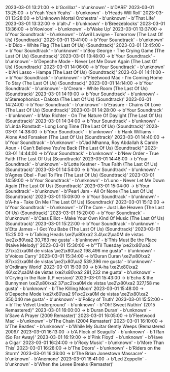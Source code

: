 2023-03-01 13:21:00 -> b'Gorillaz' - b'unknown' - b'DARE'
2023-03-01 13:25:00 -> b'Yeah Yeah Yeahs' - b'unknown' - b'Heads Will Roll'
2023-03-01 13:28:00 -> b'Unknown Mortal Orchestra' - b'unknown' - b'That Life'
2023-03-01 13:32:00 -> b'alt-J' - b'unknown' - b'Breezeblocks'
2023-03-01 13:36:00 -> b'Kowloon' - b'unknown' - b'Wake Up'
2023-03-01 13:37:00 -> b'Your Soundtrack' - b'unknown' - b'Avril Lavigne - Tomorrow (The Last Of Us) (Soundtrack)'
2023-03-01 13:41:00 -> b'Your Soundtrack' - b'unknown' - b'Dido - White Flag (The Last Of Us) (Soundtrack)'
2023-03-01 13:45:00 -> b'Your Soundtrack' - b'unknown' - b'Boy George - The Crying Game (The Last Of Us) (Soundtrack)'
2023-03-01 13:48:00 -> b'Your Soundtrack' - b'unknown' - b'Depeche Mode - Never Let Me Down Again (The Last Of Us) (Soundtrack)'
2023-03-01 14:06:00 -> b'Your Soundtrack' - b'unknown' - b'Ari Lasso - Hampa (The Last Of Us) (Soundtrack)'
2023-03-01 14:11:00 -> b'Your Soundtrack' - b'unknown' - b"Fleetwood Mac - I'm Coming Home To Stay (The Last Of Us) (Soundtrack)"
2023-03-01 14:14:00 -> b'Your Soundtrack' - b'unknown' - b'Cream - White Room (The Last Of Us) (Soundtrack)'
2023-03-01 14:19:00 -> b'Your Soundtrack' - b'unknown' - b'Stereophonics - Dakota (The Last Of Us) (Soundtrack)'
2023-03-01 14:24:00 -> b'Your Soundtrack' - b'unknown' - b'Erasure - Chains Of Love (The Last Of Us) (Soundtrack)'
2023-03-01 14:28:00 -> b'Your Soundtrack' - b'unknown' - b'Max Richter - On The Nature Of Daylight (The Last Of Us) (Soundtrack)'
2023-03-01 14:34:00 -> b'Your Soundtrack' - b'unknown' - b'Linda Ronstadt - Long Long Time (The Last Of Us) (Soundtrack)'
2023-03-01 14:38:00 -> b'Your Soundtrack' - b'unknown' - b'Hank Williams - Alone And Forsaken (The Last Of Us) (Soundtrack)'
2023-03-01 14:40:00 -> b'Your Soundtrack' - b'unknown' - b"Jad Mhanna, Roy Abdallah & Carole Aoun - I Can't Believe You're Back (The Last Of Us) (Soundtrack)"
2023-03-01 14:44:00 -> b'Your Soundtrack' - b'unknown' - b'New Order - True Faith (The Last Of Us) (Soundtrack)'
2023-03-01 14:48:00 -> b'Your Soundtrack' - b'unknown' - b'Lotte Kestner - True Faith (The Last Of Us) (Soundtrack)'
2023-03-01 14:54:00 -> b'Your Soundtrack' - b'unknown' - b'Agnes Obel - Fuel To Fire (The Last Of Us) (Soundtrack)'
2023-03-01 14:59:00 -> b'Your Soundtrack' - b'unknown' - b'Luno - Never Let Me Down Again (The Last Of Us) (Soundtrack)'
2023-03-01 15:04:00 -> b'Your Soundtrack' - b'unknown' - b'Pearl Jam - All Or None (The Last Of Us) (Soundtrack)'
2023-03-01 15:09:00 -> b'Your Soundtrack' - b'unknown' - b'A-ha - Take On Me (The Last Of Us) (Soundtrack)'
2023-03-01 15:12:00 -> b'Your Soundtrack' - b'unknown' - b'The Cure - Just Like Heaven (The Last Of Us) (Soundtrack)'
2023-03-01 15:20:00 -> b'Your Soundtrack' - b'unknown' - b'Cass Elliot - Make Your Own Kind Of Music (The Last Of Us) (Soundtrack)'
2023-03-01 15:22:00 -> b'Your Soundtrack' - b'unknown' - b'Etta James - I Got You Babe (The Last Of Us) (Soundtrack)'
2023-03-01 15:25:00 -> b'Talking Heads \xe2\x80\xa2 3.4\xc2\xa0M de vistas \xe2\x80\xa2 30,763 me gusta' - b'unknown' - b'This Must Be the Place (Naive Melody)'
2023-03-01 15:30:00 -> b"'Til Tuesday \xe2\x80\xa2 27\xc2\xa0M de vistas \xe2\x80\xa2 198,496 me gusta" - b'unknown' - b'Voices Carry'
2023-03-01 15:34:00 -> b'Duran Duran \xe2\x80\xa2 87\xc2\xa0M de vistas \xe2\x80\xa2 539,396 me gusta' - b'unknown' - b'Ordinary World'
2023-03-01 15:39:00 -> b'A-ha \xe2\x80\xa2 46\xc2\xa0M de vistas \xe2\x80\xa2 281,232 me gusta' - b'unknown' - b'Crying in the Rain (LP version)'
2023-03-01 15:43:00 -> b'Echo & the Bunnymen \xe2\x80\xa2 37\xc2\xa0M de vistas \xe2\x80\xa2 327,158 me gusta' - b'unknown' - b'The Killing Moon'
2023-03-01 15:48:00 -> b'Depeche Mode \xe2\x80\xa2 91\xc2\xa0M de vistas \xe2\x80\xa2 350,040 me gusta' - b'unknown' - b'Policy of Truth'
2023-03-01 15:52:00 -> b'The Velvet Underground' - b'unknown' - b"Oh! Sweet Nuthin' (2015 Remastered)"
2023-03-01 16:00:00 -> b'Duran Duran' - b'unknown' - b'Save A Prayer (2009 Remaster)'
2023-03-01 16:05:00 -> b'Fleetwood Mac' - b'unknown' - b'The Chain (2004 Remaster)'
2023-03-01 16:10:00 -> b'The Beatles' - b'unknown' - b'While My Guitar Gently Weeps (Remastered 2009)'
2023-03-01 16:13:00 -> b'A Flock of Seagulls' - b'unknown' - b'I Ran (So Far Away)'
2023-03-01 16:19:00 -> b'Pink Floyd' - b'unknown' - b'Have a Cigar'
2023-03-01 16:24:00 -> b'Roxy Music' - b'unknown' - b'More Than This'
2023-03-01 16:28:00 -> b'The Doors' - b'unknown' - b'Riders on the Storm'
2023-03-01 16:36:00 -> b'The Brian Jonestown Massacre' - b'unknown' - b'Anemone'
2023-03-01 16:41:00 -> b'Led Zeppelin' - b'unknown' - b'When the Levee Breaks (Remaster)'
